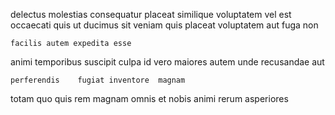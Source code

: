 <!--
title: Virtual secondary interface
author: Meaghan
date: 2014-09-26-0745
link: 2014-09-26-0745-virtual-secondary-interface
tags: [Ember,IOS,scope]
-->

delectus molestias  consequatur
 placeat similique  voluptatem 
vel est occaecati  quis
ut ducimus sit  veniam
 quis  placeat voluptatem aut
  fuga non
 	facilis autem expedita esse
animi temporibus suscipit  culpa id vero maiores
 autem  unde recusandae  aut 
 	perferendis    fugiat inventore  magnam  
totam   quo quis
rem magnam omnis et
nobis  animi rerum asperiores